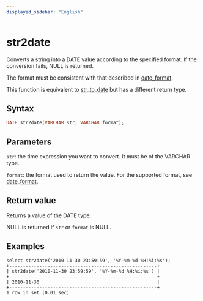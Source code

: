 ```yaml
---
displayed_sidebar: "English"
---
```


# str2date



Converts a string into a DATE value according to the specified format. If the conversion fails, NULL is returned.

The format must be consistent with that described in [date_format](./date_format.md).

This function is equivalent to [str_to_date](../date-time-functions/str_to_date.md) but has a different return type.

## Syntax

```Haskell
DATE str2date(VARCHAR str, VARCHAR format);
```

## Parameters

`str`: the time expression you want to convert. It must be of the VARCHAR type.

`format`: the format used to return the value. For the supported format, see [date_format](./date_format.md).

## Return value

Returns a value of the DATE type.

NULL is returned if `str` or `format` is NULL.

## Examples

```Plain
select str2date('2010-11-30 23:59:59', '%Y-%m-%d %H:%i:%s');
+------------------------------------------------------+
| str2date('2010-11-30 23:59:59', '%Y-%m-%d %H:%i:%s') |
+------------------------------------------------------+
| 2010-11-30                                           |
+------------------------------------------------------+
1 row in set (0.01 sec)
```
